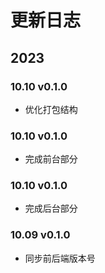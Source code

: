 # 更新日志

## 2023

### 10.10 v0.1.0

- 优化打包结构

### 10.10 v0.1.0

- 完成前台部分

### 10.10 v0.1.0

- 完成后台部分

### 10.09 v0.1.0

- 同步前后端版本号
